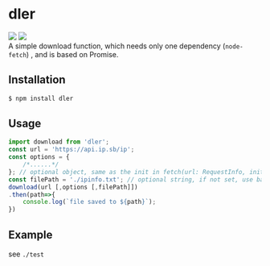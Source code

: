 # dler

[![](https://badgen.net/packagephobia/install/dler)](https://packagephobia.com/result?p=dler)
[![](https://img.shields.io/npm/v/dler)](https://www.npmjs.com/package/dler)  
A simple download function, which needs only one dependency (`node-fetch`) , and is based on Promise.

## Installation

```sh
$ npm install dler
```

## Usage

```js
import download from 'dler';
const url = 'https://api.ip.sb/ip';
const options = {
    /*......*/
}; // optional object, same as the init in fetch(url: RequestInfo, init?: RequestInit | undefined): Promise<Response>
const filePath = './ipinfo.txt'; // optional string, if not set, use basename of url
download(url [,options [,filePath]])
.then(path=>{
    console.log(`file saved to ${path}`);
})
```

## Example

see `./test`

